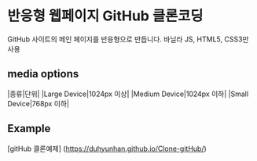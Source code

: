 # 반응형 웹페이지 GitHub 클론코딩 
GitHub 사이트의 메인 페이지를 반응형으로 만듭니다. 
바닐라 JS, HTML5, CSS3만 사용

## media options
|종류|단위|
|Large Device|1024px 이상|
|Medium Device|1024px 이하|
|Small Device|768px 이하|

## Example
[gitHub 클론예제] (https://duhyunhan.github.io/Clone-gitHub/)
